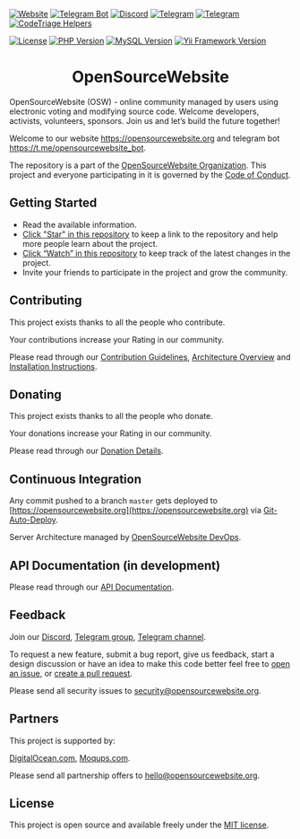 [![Website](https://img.shields.io/badge/Website-opensourcewebsite.org-blue.svg?style=flat-square])](https://opensourcewebsite.org)
[![Telegram Bot](https://img.shields.io/badge/Telegram_bot-opensourcewebsite__bot-blue.svg?style=flat-square&logo=telegram)](https://t.me/opensourcewebsite_bot)
[![Discord](https://img.shields.io/badge/Discord-opensourcewebsite-blue.svg?style=flat-square&logo=discord)](https://discord.gg/wRehagFg2j)
[![Telegram](https://img.shields.io/badge/Telegram_group-opensourcewebsite-blue.svg?style=flat-square&logo=telegram)](https://t.me/+2ZrW2NKBBKU2YmY9)
[![Telegram](https://img.shields.io/badge/Telegram_channel-opensourcewebsite-blue.svg?style=flat-square&logo=telegram)](https://t.me/opensourcewebsite)
[![CodeTriage Helpers](https://www.codetriage.com/opensourcewebsite-org/opensourcewebsite-org/badges/users.svg)](https://www.codetriage.com/opensourcewebsite-org/opensourcewebsite-org)

[![License](https://img.shields.io/badge/License-MIT-brightgreen.svg?style=flat-square)](LICENSE.md)
[![PHP Version](https://img.shields.io/badge/PHP-7.4-blue.svg?style=flat-square&logo=php)](https://www.php.net)
[![MySQL Version](https://img.shields.io/badge/MySQL-8-blue.svg?style=flat-square&logo=mysql)](https://www.mysql.com)
[![Yii Framework Version](https://img.shields.io/badge/Yii_Framework-2.0-blue.svg?style=flat-square)](https://www.yiiframework.com)

<h1 align="center">OpenSourceWebsite</h1>

OpenSourceWebsite (OSW) - online community managed by users using electronic voting and modifying source code. Welcome developers, activists, volunteers, sponsors. Join us and let’s build the future together!

Welcome to our website https://opensourcewebsite.org and telegram bot https://t.me/opensourcewebsite_bot.

The repository is a part of the [OpenSourceWebsite Organization](https://github.com/opensourcewebsite-org). This project and everyone participating in it is governed by the [Code of Conduct](CODE_OF_CONDUCT.md).

## Getting Started

- Read the available information.
- [Click "Star" in this repository](https://help.github.com/en/github/getting-started-with-github/saving-repositories-with-stars) to keep a link to the repository and help more people learn about the project.
- [Click “Watch” in this repository](https://help.github.com/en/github/receiving-notifications-about-activity-on-github/watching-and-unwatching-repositories) to keep track of the latest changes in the project.
- Invite your friends to participate in the project and grow the community.

## Contributing

This project exists thanks to all the people who contribute.

Your contributions increase your Rating in our community.

Please read through our [Contribution Guidelines](CONTRIBUTING.md), [Architecture Overview](ARCHITECTURE.md) and [Installation Instructions](INSTALL.md).

## Donating

This project exists thanks to all the people who donate.

Your donations increase your Rating in our community.

Please read through our [Donation Details](DONATE.md).

## Continuous Integration

Any commit pushed to a branch `master` gets deployed to [https://opensourcewebsite.org](https://opensourcewebsite.org) via [Git-Auto-Deploy](https://github.com/olipo186/Git-Auto-Deploy).

Server Architecture managed by [OpenSourceWebsite DevOps](https://github.com/opensourcewebsite-org/osw-devops).

## API Documentation (in development)

Please read through our [API Documentation](https://github.com/opensourcewebsite-org/apidocs-opensourcewebsite-org/).

## Feedback

Join our [Discord](https://discord.gg/wRehagFg2j), [Telegram group](https://t.me/+2ZrW2NKBBKU2YmY9), [Telegram channel](https://t.me/opensourcewebsite).

To request a new feature, submit a bug report, give us feedback, start a design discussion or have an idea to make this code better feel free to [open an issue](https://github.com/opensourcewebsite-org/opensourcewebsite-org/issues), or [create a pull request](https://github.com/opensourcewebsite-org/opensourcewebsite-org/pulls).

Please send all security issues to [security@opensourcewebsite.org](mailto:security@opensourcewebsite.org).

## Partners

This project is supported by:

[DigitalOcean.com](https://m.do.co/c/4d16b1d56809), [Moqups.com](https://moqups.com).

Please send all partnership offers to [hello@opensourcewebsite.org](mailto:hello@opensourcewebsite.org).

## License

This project is open source and available freely under the [MIT license](LICENSE.md).
